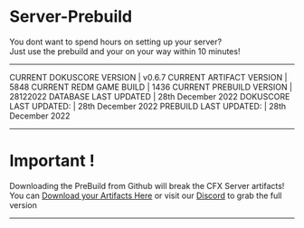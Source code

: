 # Server-Prebuild
You dont want to spend hours on setting up your server? <br>
Just use the prebuild and your on your way within 10 minutes!<br>

----
CURRENT DOKUSCORE VERSION  | v0.6.7
CURRENT ARTIFACT VERSION   | 5848
CURRENT REDM GAME BUILD    | 1436
CURRENT PREBUILD VERSION   | 28122022
DATABASE LAST UPDATED      | 28th December 2022
DOKUSCORE LAST UPDATED:    | 28th December 2022
PREBUILD LAST UPDATED:     | 28th December 2022

----
# Important !
Downloading the PreBuild from Github will break the CFX Server artifacts! <br>
You can [Download your Artifacts Here](https://runtime.fivem.net/artifacts/fivem/build_server_windows/master/) or visit our [Discord](https://discord.io/DokusCore) to grab the full version

----
